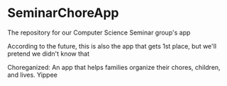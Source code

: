 # SeminarChoreApp
The repository for our Computer Science Seminar group's app

According to the future, this is also the app that gets 1st place, but we'll pretend we didn't know that

Choreganized: An app that helps families organize their chores, children, and lives. Yippee
